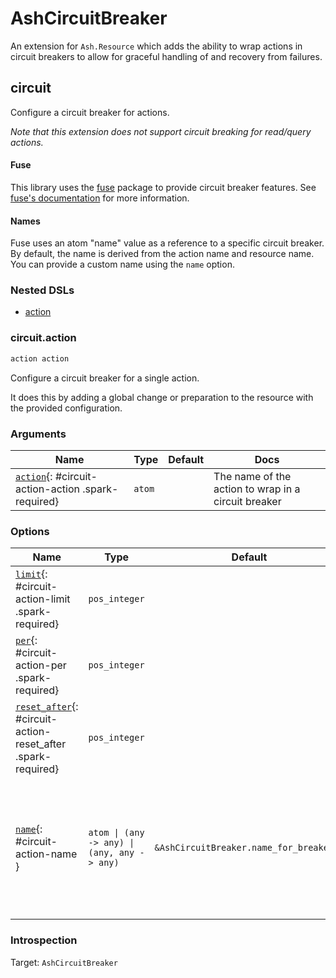 <!--
This file was generated by Spark. Do not edit it by hand.
-->
# AshCircuitBreaker

An extension for `Ash.Resource` which adds the ability to wrap actions in circuit breakers to allow for graceful handling of and recovery from failures.


## circuit
Configure a circuit breaker for actions.

_Note that this extension does not support circuit breaking for read/query actions._

#### Fuse

This library uses the [fuse](https://hex.pm/packages/fuse) package to provide
circuit breaker features. See [fuse's documentation](https://hexdocs.pm/fuse) for more information.

#### Names

Fuse uses an atom "name" value as a reference to a specific circuit breaker. By default, the name is derived from the action name and resource name. You can provide a custom name using the `name` option.


### Nested DSLs
 * [action](#circuit-action)





### circuit.action
```elixir
action action
```


Configure a circuit breaker for a single action.

It does this by adding a global change or preparation to the resource with the provided configuration.






### Arguments

| Name | Type | Default | Docs |
|------|------|---------|------|
| [`action`](#circuit-action-action){: #circuit-action-action .spark-required} | `atom` |  | The name of the action to wrap in a circuit breaker |
### Options

| Name | Type | Default | Docs |
|------|------|---------|------|
| [`limit`](#circuit-action-limit){: #circuit-action-limit .spark-required} | `pos_integer` |  | The maximum number of failures allowed before the circuit opens |
| [`per`](#circuit-action-per){: #circuit-action-per .spark-required} | `pos_integer` |  | The time period (in milliseconds) for which failures are counted |
| [`reset_after`](#circuit-action-reset_after){: #circuit-action-reset_after .spark-required} | `pos_integer` |  | The time period (in milliseconds) after which the circuit will attempt to close again |
| [`name`](#circuit-action-name){: #circuit-action-name } | `atom \| (any -> any) \| (any, any -> any)` | `&AshCircuitBreaker.name_for_breaker/1` | The name to use for the circuit breaker. This can be an atom or a function that takes a query/changeset and optional context object to generate an atom key. |





### Introspection

Target: `AshCircuitBreaker`





<style type="text/css">.spark-required::after { content: "*"; color: red !important; }</style>
